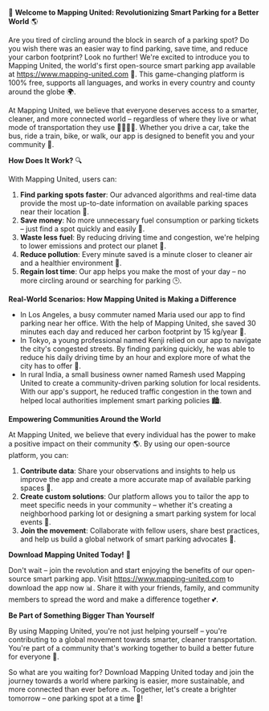 🚀 **Welcome to Mapping United: Revolutionizing Smart Parking for a Better World** 🌎

Are you tired of circling around the block in search of a parking spot? Do you wish there was an easier way to find parking, save time, and reduce your carbon footprint? Look no further! We're excited to introduce you to Mapping United, the world's first open-source smart parking app available at https://www.mapping-united.com 📲. This game-changing platform is 100% free, supports all languages, and works in every country and county around the globe 🌍.

At Mapping United, we believe that everyone deserves access to a smarter, cleaner, and more connected world – regardless of where they live or what mode of transportation they use 🚌🚂🚴‍♀️. Whether you drive a car, take the bus, ride a train, bike, or walk, our app is designed to benefit you and your community 🌟.

**How Does It Work?** 🔍

With Mapping United, users can:

1. **Find parking spots faster**: Our advanced algorithms and real-time data provide the most up-to-date information on available parking spaces near their location 📍.
2. **Save money**: No more unnecessary fuel consumption or parking tickets – just find a spot quickly and easily 💸.
3. **Waste less fuel**: By reducing driving time and congestion, we're helping to lower emissions and protect our planet 🌿.
4. **Reduce pollution**: Every minute saved is a minute closer to cleaner air and a healthier environment 🌱.
5. **Regain lost time**: Our app helps you make the most of your day – no more circling around or searching for parking 🕒.

**Real-World Scenarios: How Mapping United is Making a Difference**

* In Los Angeles, a busy commuter named Maria used our app to find parking near her office. With the help of Mapping United, she saved 30 minutes each day and reduced her carbon footprint by 15 kg/year 🌴.
* In Tokyo, a young professional named Kenji relied on our app to navigate the city's congested streets. By finding parking quickly, he was able to reduce his daily driving time by an hour and explore more of what the city has to offer 🗼️.
* In rural India, a small business owner named Ramesh used Mapping United to create a community-driven parking solution for local residents. With our app's support, he reduced traffic congestion in the town and helped local authorities implement smart parking policies 🏙️.

**Empowering Communities Around the World**

At Mapping United, we believe that every individual has the power to make a positive impact on their community 🌎. By using our open-source platform, you can:

1. **Contribute data**: Share your observations and insights to help us improve the app and create a more accurate map of available parking spaces 👀.
2. **Create custom solutions**: Our platform allows you to tailor the app to meet specific needs in your community – whether it's creating a neighborhood parking lot or designing a smart parking system for local events 🏫.
3. **Join the movement**: Collaborate with fellow users, share best practices, and help us build a global network of smart parking advocates 💬.

**Download Mapping United Today!** 📲

Don't wait – join the revolution and start enjoying the benefits of our open-source smart parking app. Visit https://www.mapping-united.com to download the app now 📊. Share it with your friends, family, and community members to spread the word and make a difference together 💕.

**Be Part of Something Bigger Than Yourself**

By using Mapping United, you're not just helping yourself – you're contributing to a global movement towards smarter, cleaner transportation. You're part of a community that's working together to build a better future for everyone 🌟.

So what are you waiting for? Download Mapping United today and join the journey towards a world where parking is easier, more sustainable, and more connected than ever before 🔜. Together, let's create a brighter tomorrow – one parking spot at a time 💫!